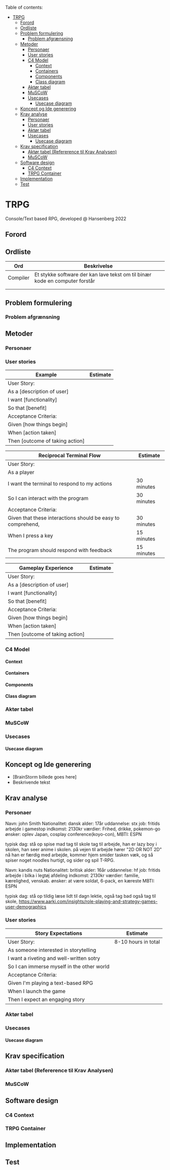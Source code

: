 Table of contents:
- [TRPG](#trpg)
  - [Forord](#forord)
  - [Ordliste](#ordliste)
  - [Problem formulering](#problem-formulering)
    - [Problem afgrænsning](#problem-afgrænsning)
  - [Metoder](#metoder)
    - [Personaer](#personaer)
    - [User stories](#user-stories)
    - [C4 Model](#c4-model)
      - [Context](#context)
      - [Containers](#containers)
      - [Components](#components)
      - [Class diagram](#class-diagram)
    - [Aktør tabel](#aktør-tabel)
    - [MuSCoW](#muscow)
    - [Usecases](#usecases)
      - [Usecase diagram](#usecase-diagram)
  - [Koncept og Ide generering](#koncept-og-ide-generering)
  - [Krav analyse](#krav-analyse)
    - [Personaer](#personaer-1)
    - [User stories](#user-stories-1)
    - [Aktør tabel](#aktør-tabel-1)
    - [Usecases](#usecases-1)
      - [Usecase diagram](#usecase-diagram-1)
  - [Krav specification](#krav-specification)
    - [Aktør tabel (Refererence til Krav Analysen)](#aktør-tabel-refererence-til-krav-analysen)
    - [MuSCoW](#muscow-1)
  - [Software design](#software-design)
    - [C4 Context](#c4-context)
    - [TRPG Container](#trpg-container)
  - [Implementation](#implementation)
  - [Test](#test)

# TRPG
Console/Text based RPG, developed @ Hansenberg 2022

## Forord

## Ordliste

| Ord | Beskrivelse |
|---|---|
| Compiler | Et stykke software der kan lave tekst om til binær kode en computer forstår|
| | |
| | |

## Problem formulering

### Problem afgrænsning

## Metoder

### Personaer

### User stories

|Example|Estimate|
|---|---|
|User Story:|
|As a [description of user]|
|I want [functionality]|
|So that [benefit]|
|Acceptance Criteria:|
|Given [how things begin]|
|When [action taken]|
|Then [outcome of taking action]|

|Reciprocal Terminal Flow|Estimate|
|---|---|
|User Story:|
|As a player|
|I want the terminal to respond to my actions|30 minutes|
|So I can interact with the program|30 minutes|
|Acceptance Criteria:|
|Given that these interactions should be easy to comprehend,|30 minutes|
|When I press a key|15 minutes|
|The program should respond with feedback|15 minutes|


|Gameplay Experience|Estimate|
|---|---|
|User Story:|
|As a [description of user]|
|I want [functionality]|
|So that [benefit]|
|Acceptance Criteria:|
|Given [how things begin]|
|When [action taken]|
|Then [outcome of taking action]|

### C4 Model

#### Context 

#### Containers

#### Components 

#### Class diagram

### Aktør tabel

### MuSCoW

### Usecases

#### Usecase diagram

## Koncept og Ide generering

 * [BrainStorm billede goes here]
 * Beskrivende tekst

## Krav analyse

### Personaer

Navn: john Smith
Nationalitet: dansk
alder: 17år
uddannelse: stx 
job: fritids arbejde i gamestop
indkomst: 2130kr
værdier: Frihed, drikke, pokemon-go
ønsker: oplev Japan, cosplay conference(koyo-con), 
MBTI: ESPN

typisk dag: stå op spise mad tag til skole tag til arbejde, han er lazy boy i skolen, han seer anime i skolen. på vejen til arbejde hører "2D OR NOT 2D"
            nå han er færdig med arbejde, kommer hjem smider tasken væk, og så spiser noget noodles hurtigt, og sider og spil T-RPG. 



Navn: kandis nuts
Nationalitet: britisk
alder: 16år
uddannelse: hf
job: fritids arbejde i bilka i legtøj afdeling
indkomst: 2130kr
værdier: familie, kærelighed, venskab.
ønsker: at være soldat, 6-pack, en kæreste 
MBTI: ESPN

typisk dag: stå op tildig læse lidt til dagn lektie, også tag bad også tag til skole, 
https://www.aarki.com/insights/role-playing-and-strategy-games-user-demographics


### User stories

|Story Expectations|Estimate|
|---|---|
|User Story:|8-10 hours in total|
|As someone interested in storytelling|
|I want a riveting and well-written sotry|
|So I can immerse myself in the other world|
|Acceptance Criteria:|
|Given I'm playing a text-based RPG|
|When I launch the game|
|Then I expect an engaging story|

### Aktør tabel

### Usecases

#### Usecase diagram

## Krav specification

### Aktør tabel (Refererence til Krav Analysen)

### MuSCoW

## Software design

### C4 Context

### TRPG Container

## Implementation

## Test

